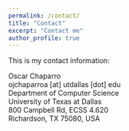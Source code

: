 ```yaml
---
permalink: /contact/
title: "Contact"
excerpt: "Contact me"
author_profile: true
---
```


This is my contact information:

Oscar Chaparro  
ojchaparroa [at] utdallas [dot] edu  
Department of Computer Science  
University of Texas at Dallas  
800 Campbell Rd, ECSS 4.620  
Richardson, TX 75080, USA  
